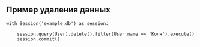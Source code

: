 ## Пример удаления данных
    
    with Session('example.db') as session:

        session.query(User).delete().filter(User.name == 'Коля').execute()
        session.commit()
